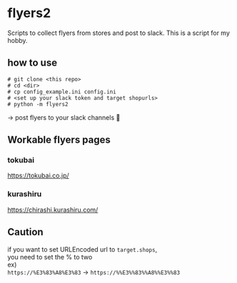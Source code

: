 # flyers2

Scripts to collect flyers from stores and post to slack.
This is a script for my hobby.

## how to use

```
# git clone <this repo>
# cd <dir>
# cp config_example.ini config.ini
# <set up your slack token and target shopurls>
# python -m flyers2
```
 -> post flyers to your slack channels :clap:

## Workable flyers pages

### tokubai

https://tokubai.co.jp/

### kurashiru

https://chirashi.kurashiru.com/

## Caution

if you want to set URLEncoded url to `target.shops`,  
you need to set the % to two  
ex)  
`https://%E3%83%A8%E3%83` -> `https://%%E3%%83%%A8%%E3%%83`
